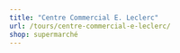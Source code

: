 ```yaml
---
title: "Centre Commercial E. Leclerc"
url: /tours/centre-commercial-e-leclerc/
shop: supermarché
---
```


